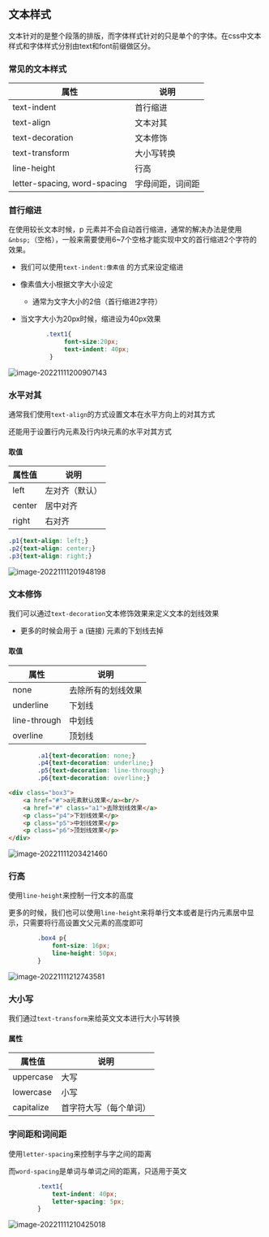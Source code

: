## 文本样式



文本针对的是整个段落的排版，而字体样式针对的只是单个的字体。在css中文本样式和字体样式分别由text和font前缀做区分。



### 常见的文本样式



| 属性                         | 说明             |
| ---------------------------- | ---------------- |
| text-indent                  | 首行缩进         |
| text-align                   | 文本对其         |
| text-decoration              | 文本修饰         |
| text-transform               | 大小写转换       |
| line-height                  | 行高             |
| letter-spacing, word-spacing | 字母间距，词间距 |



### 首行缩进

在使用较长文本时候，p 元素并不会自动首行缩进，通常的解决办法是使用 `&nbsp;`（空格），一般来需要使用6~7个空格才能实现中文的首行缩进2个字符的效果。

* 我们可以使用`text-indent:像素值` 的方式来设定缩进
* 像素值大小根据文字大小设定
  * 通常为文字大小的2倍（首行缩进2字符）



* 当文字大小为20px时候，缩进设为40px效果

  ```css
  		 .text1{
              font-size:20px;
              text-indent: 40px;
          }
  ```

![image-20221111200907143](C:\Users\xu\AppData\Roaming\Typora\typora-user-images\image-20221111200907143.png)



### 水平对其



通常我们使用`text-align`的方式设置文本在水平方向上的对其方式

还能用于设置行内元素及行内块元素的水平对其方式



#### 取值

| 属性值 | 说明           |
| ------ | -------------- |
| left   | 左对齐（默认） |
| center | 居中对齐       |
| right  | 右对齐         |



```css
.p1{text-align: left;}
.p2{text-align: center;}
.p3{text-align: right;}
```

![image-20221111201948198](C:\Users\xu\AppData\Roaming\Typora\typora-user-images\image-20221111201948198.png)



### 文本修饰

我们可以通过`text-decoration`文本修饰效果来定义文本的划线效果

* 更多的时候会用于 a (链接) 元素的下划线去掉



#### 取值

| 属性         | 说明               |
| ------------ | ------------------ |
| none         | 去除所有的划线效果 |
| underline    | 下划线             |
| line-through | 中划线             |
| overline     | 顶划线             |

```css
        .a1{text-decoration: none;}
        .p4{text-decoration: underline;}
        .p5{text-decoration: line-through;}
        .p6{text-decoration: overline;}
```

```html
<div class="box3">
    <a href="#">a元素默认效果</a><br/>
    <a href="#" class="a1">去除划线效果</a>
    <p class="p4">下划线效果</p>
    <p class="p5">中划线效果</p>
    <p class="p6">顶划线效果</p>
</div>
```







![image-20221111203421460](C:\Users\xu\AppData\Roaming\Typora\typora-user-images\image-20221111203421460.png)





### 行高

使用`line-height`来控制一行文本的高度

更多的时候，我们也可以使用`line-height`来将单行文本或者是行内元素居中显示，只需要将行高设置文父元素的高度即可

```css
        .box4 p{
            font-size: 16px;
            line-height: 50px;
        }
```



![image-20221111212743581](C:\Users\xu\AppData\Roaming\Typora\typora-user-images\image-20221111212743581.png)

### 大小写

我们通过`text-transform`来给英文文本进行大小写转换



#### 属性

| 属性值     | 说明                   |
| ---------- | ---------------------- |
| uppercase  | 大写                   |
| lowercase  | 小写                   |
| capitalize | 首字符大写（每个单词） |



### 字间距和词间距

使用`letter-spacing`来控制字与字之间的距离

而`word-spacing`是单词与单词之间的距离，只适用于英文

```css
        .text1{
            text-indent: 40px;
            letter-spacing: 5px;
        }
```





![image-20221111210425018](C:\Users\xu\AppData\Roaming\Typora\typora-user-images\image-20221111210425018.png)